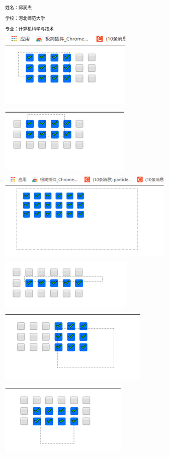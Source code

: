 姓名：邱润杰

学校：河北师范大学

专业：计算机科学与技术

![QQ截图20220515124856](https://github.com/Coolboyzzzzz/FrontEndInterView/blob/main/image/checkbox1.png)

![QQ截图20220515124856](https://github.com/Coolboyzzzzz/FrontEndInterView/blob/main/image/checkbox2.png)

![QQ截图20220515124856](https://github.com/Coolboyzzzzz/FrontEndInterView/blob/main/image/checkbox3.png)

![QQ截图20220515124856](https://github.com/Coolboyzzzzz/FrontEndInterView/blob/main/image/checkbox4.png)

![QQ截图20220515124856](https://github.com/Coolboyzzzzz/FrontEndInterView/blob/main/image/checkbox5.png)

![QQ截图20220515124856](https://github.com/Coolboyzzzzz/FrontEndInterView/blob/main/image/checkbox6.png)

